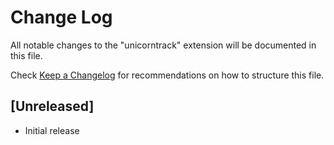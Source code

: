 # Change Log

All notable changes to the "unicorntrack" extension will be documented in this file.

Check [Keep a Changelog](http://keepachangelog.com/) for recommendations on how to structure this file.

## [Unreleased]

- Initial release